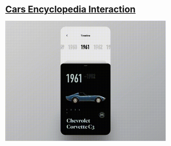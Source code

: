 # [Cars Encyclopedia Interaction](https://github.com/moha-b/Pretty-Ui/releases/tag/cars_encyclopedia)

![](screenshots/video.gif)